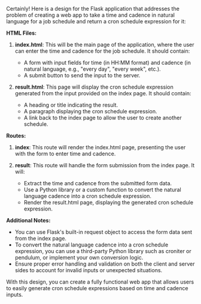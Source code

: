 Certainly! Here is a design for the Flask application that addresses the problem of creating a web app to take a time and cadence in natural language for a job schedule and return a cron schedule expression for it:

**HTML Files:**

1. **index.html**: This will be the main page of the application, where the user can enter the time and cadence for the job schedule. It should contain:
   - A form with input fields for time (in HH:MM format) and cadence (in natural language, e.g., "every day", "every week", etc.).
   - A submit button to send the input to the server.

2. **result.html**: This page will display the cron schedule expression generated from the input provided on the index page. It should contain:
   - A heading or title indicating the result.
   - A paragraph displaying the cron schedule expression.
   - A link back to the index page to allow the user to create another schedule.

**Routes:**

1. **index**: This route will render the index.html page, presenting the user with the form to enter time and cadence.

2. **result**: This route will handle the form submission from the index page. It will:
   - Extract the time and cadence from the submitted form data.
   - Use a Python library or a custom function to convert the natural language cadence into a cron schedule expression.
   - Render the result.html page, displaying the generated cron schedule expression.

**Additional Notes:**

- You can use Flask's built-in request object to access the form data sent from the index page.
- To convert the natural language cadence into a cron schedule expression, you can use a third-party Python library such as croniter or pendulum, or implement your own conversion logic.
- Ensure proper error handling and validation on both the client and server sides to account for invalid inputs or unexpected situations.

With this design, you can create a fully functional web app that allows users to easily generate cron schedule expressions based on time and cadence inputs.